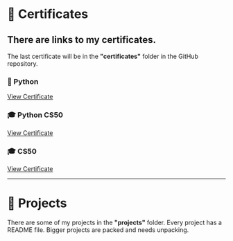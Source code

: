 # 📜 Certificates  
## There are links to my certificates.  
The last certificate will be in the **"certificates"** folder in the GitHub repository.  

### 🐍 Python  
[View Certificate](https://www.testdome.com/certificates/dfa5f74a6d3e442b9355aaec4c71473d)  

### 🎓 Python CS50  
[View Certificate](https://certificates.cs50.io/d8072fb6-7caf-48b6-93f2-ca51d1f70ea7.png?size=letter)  

### 🎓 CS50  
[View Certificate](https://certificates.cs50.io/dff04e41-11cd-49ac-9ee7-0984679b84b2.pdf?size=letter)  

---

# 🚀 Projects  
There are some of my projects in the **"projects"** folder. Every project has a README file. Bigger projects are packed and needs unpacking.

